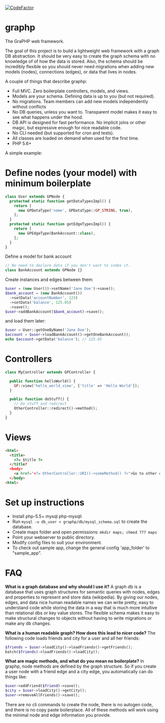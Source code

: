[![CodeFactor](https://www.codefactor.io/repository/github/mikeland86/graphp/badge)](https://www.codefactor.io/repository/github/mikeland86/graphp)

graphp
======

The GraPHP web framework.

The goal of this project is to build a lightweight web framework with a graph DB abstraction. It should be very easy to create the graph schema with no knowledge of of how the data is stored. Also, the schema should be incredibly flexible so you should never need migrations when adding new models (nodes), connections (edges), or data that lives in nodes.

A couple of things that describe graphp:

* Full MVC. Zero boilerplate controllers, models, and views.
* Models are your schema. Defining data is up to you (but not required).
* No migrations. Team members can add new models independently without conflicts
* No DB queries, unless you want to. Transparent model makes it easy to see what happens under the hood.
* DB API is designed for fast performance. No implicit joins or other magic, but expressive enough for nice readable code.
* No CLI needed (but supported for cron and tests).
* All classes are loaded on demand when used for the first time.
* PHP 5.6+

A simple example:

Define nodes (your model) with minimum boilerplate
=

```php
class User extends GPNode {
  protected static function getDataTypesImpl() {
    return [
      new GPDataType('name', GPDataType::GP_STRING, true),
    ];
  }
  protected static function getEdgeTypesImpl() {
    return [
      new GPEdgeType(BankAccount::class),
    ];
  }
}
```

Define a model for bank account

```php
// No need to declare data if you don't want to index it.
class BankAccount extends GPNode {}
```

Create instances and edges between them:

```php
$user = (new User())->setName('Jane Doe')->save();
$bank_account = (new BankAccount())
  ->setData('accountNumber', 123)
  ->setData('balance', 125.05)
  ->save();
$user->addBankAccount($bank_account)->save();
```

and load them later:

```php
$user = User::getOneByName('Jane Doe');
$account = $user->loadBankAccount()->getOneBankAccount();
echo $account->getData('balance'); // 125.05
```

Controllers
=
```php
class MyController extends GPController {

  public function helloWorld() {
    GP::view('hello_world_view', ['title' => 'Hello World']);
  }

  public function doStuff() {
    // Do stuff and redirect
    OtherController::redirect()->method();
  }
}
```

Views
=
```html
<html>
  <title>
    <?= $title ?>
  </title?
  <body>
    <a href="<?= OtherController::URI()->someMethod() ?>">Go to other controller</a>
  </body>
<html>
```

Set up instructions
======
* Install php-5.5+ mysql php-mysqli
* Run `mysql -u db_user < graphp/db/mysql_schema.sql` to create the database.
* Create maps folder and open permissions: `mkdir maps; chmod 777 maps`
* Point your webserver to public directory.
* Modify config files to suit your environment.
* To check out sample app, change the general config 'app_folder' to "sample_app".


FAQ
======

**What is a graph database and why should I use it?**
A graph db is a database that uses graph structures for semantic queries with nodes, edges and properties to represent and store data (wikipedia). By giving our nodes, edges, and data nice human readable names we can write pretty, easy to understand code while storing the data in a way that is much more intuitive than relational dbs or key value stores. The flexible schema makes it easy to make structural changes to objects without having to write migrations or make any db changes.


**What is a human readable graph? How does this lead to nicer code?**
The following code loads friends and city for a user and all her friends:
```php
$friends = $user->loadCity()->loadFriends()->getFriends();
batch($friends)->loadFriends()->loadCity();
```


**What are magic methods, and what do you mean no boilerplate?**
In graphp, node methods are defined by the graph structure. So if you create a user node with a friend edge and a city edge, you automatically can do things like:
```php
$user->addFriend($friend)->save();
$city = $user->loadCity()->getCity();
$user->removeAllFriends()->save();
```
There are no cli commands to create the node, there is no autogen code, and there is no copy paste boilerplace. All of these methods will work using the minimal node and edge information you provide.
